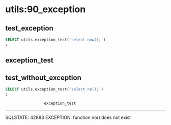 # utils:90_exception

## test_exception

```sql
SELECT utils.exception_test('select now();')
;
```
 exception_test 
----------------
 

## test_without_exception

```sql
SELECT utils.exception_test('select no();')
;
```
                     exception_test                      
---------------------------------------------------------
 SQLSTATE: 42883 EXCEPTION: function no() does not exist


